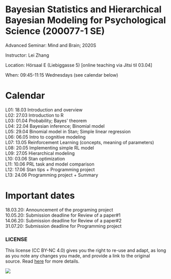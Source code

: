 Bayesian Statistics and Hierarchical Bayesian Modeling for Psychological Science (200077-1 SE)
===============
Advanced Seminar: Mind and Brain; 2020S

Instructor: Lei Zhang

Location: Hörsaal E (Liebiggasse 5) [online teaching via Jitsi til 03.04] 

When: 09:45-11:15 Wednesdays (see calendar below)


# Calendar
 
L01: 18.03 Introduction and overview <br />
L02: 27.03 Introduction to R  <br />
L03: 01.04 Probability; Bayes' theorem <br />
L04: 22.04 Bayesian inference; Binomial model <br />
L05: 29.04 Binomial model in Stan; Simple linear regression <br />
L06: 06.05 Intro to cognitive modeling <br />
L07: 13.05 Reinforcement Learning (concepts, meaning of parameters) <br />
L08: 20.05 Implementing simple RL model<br />
L09: 27.05 Hierarchical modeling <br />
L10: 03.06 Stan optimization <br />
L11: 10.06 PRL task and model comparison <br />
L12: 17.06 Stan tips + Programming project <br />
L13: 24.06 Programming project + Summary <br />


# Important dates
18.03.20: Announcement of the programing project <br />
10.05.20: Submission deadline for Review of a paper#1 <br />
14.06.20: Submission deadline for Review of a paper#2 <br />
31.07.20: Submission deadline for Programming project <br />


### LICENSE

This license (CC BY-NC 4.0) gives you the right to re-use and adapt, as long as you note any changes you made, and provide a link to the original source. Read [here](https://creativecommons.org/licenses/by-nc/4.0/) for more details. 

![](https://upload.wikimedia.org/wikipedia/commons/9/99/Cc-by-nc_icon.svg)






